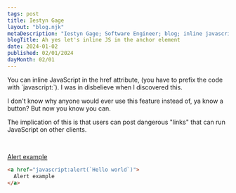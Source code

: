 ```yaml
---
tags: post
title: Iestyn Gage
layout: "blog.njk"
metaDescription: "Iestyn Gage; Software Engineer; blog; inline javascript anchor element"
blogTitle: Ah yes let's inline JS in the anchor element
date: 2024-01-02
published: 02/01/2024
dayMonth: 02/01
---
```


<p>
You can inline JavaScript in the href attribute, (you have to prefix the code with `javascript:`).
I was in disbelieve when I discovered this.
</p>
<p>
I don't know why anyone would ever use this feature instead of, ya know a button?
But now you know you can.
</p>
<p>
The implication of this is that users can post dangerous "links" that can run JavaScript on other clients.
</p>
<br/>

<a href="javascript:alert(`Hello world`)"> Alert example </a>
<br/>

<div>

```html
<a href="javascript:alert(`Hello world`)"> 
  Alert example 
</a>
```

</div>

